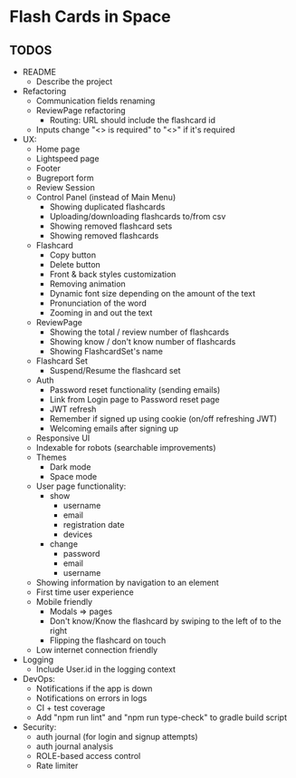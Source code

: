 # Flash Cards in Space

## TODOS

- README
  - Describe the project
- Refactoring
  - Communication fields renaming
  - ReviewPage refactoring
    - Routing: URL should include the flashcard id
  - Inputs change "<> is required" to "<>" if it's required
- UX:
  - Home page
  - Lightspeed page
  - Footer
  - Bugreport form
  - Review Session
  - Control Panel (instead of Main Menu)
    - Showing duplicated flashcards
    - Uploading/downloading flashcards to/from csv
    - Showing removed flashcard sets
    - Showing removed flashcards
  - Flashcard
    - Copy button
    - Delete button
    - Front & back styles customization
    - Removing animation
    - Dynamic font size depending on the amount of the text
    - Pronunciation of the word
    - Zooming in and out the text
  - ReviewPage
    - Showing the total / review number of flashcards
    - Showing know / don't know number of flashcards
    - Showing FlashcardSet's name
  - Flashcard Set
    - Suspend/Resume the flashcard set
  - Auth
    - Password reset functionality (sending emails)
    - Link from Login page to Password reset page
    - JWT refresh
    - Remember if signed up using cookie (on/off refreshing JWT)
    - Welcoming emails after signing up
  - Responsive UI
  - Indexable for robots (searchable improvements)
  - Themes
    - Dark mode
    - Space mode
  - User page functionality: 
    - show
      - username
      - email
      - registration date
      - devices
    - change
      - password
      - email
      - username
  - Showing information by navigation to an element
  - First time user experience
  - Mobile friendly
    - Modals => pages
    - Don't know/Know the flashcard by swiping to the left of to the right
    - Flipping the flashcard on touch
  - Low internet connection friendly
- Logging
  - Include User.id in the logging context
- DevOps:
  - Notifications if the app is down
  - Notifications on errors in logs
  - CI + test coverage
  - Add "npm run lint" and "npm run type-check" to gradle build script
- Security:
  - auth journal (for login and signup attempts)
  - auth journal analysis
  - ROLE-based access control
  - Rate limiter
